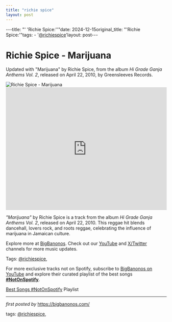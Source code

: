 ```yaml
---
title: "richie spice"
layout: post
---
```

---title: "' 'Richie Spice:''"date: 2024-12-15original_title: "'Richie Spice:'"tags:  - '[@richiespice](/tags/richiespice/)'layout: post---<!-- Title of the Post --><h1 >Richie Spice - Marijuana</h1> <!-- Introductory Text --><p >Updated with "Marijuana" by Richie Spice, from the album *Hi Grade Ganja Anthems Vol. 2*, released on April 22, 2010, by Greensleeves Records.</p> <!-- Featured Image --><div > <img src="https://i.ytimg.com/vi/F0LIr3iJ5BI/maxresdefault.jpg" alt="Richie Spice - Marijuana" /></div> <!-- YouTube Video Embed --><div > <iframe width="100%" height="385" src="https://www.youtube.com/embed/COmerPeEyg0" title="Marijuana" frameborder="0" allow="accelerometer; autoplay; clipboard-write; encrypted-media; gyroscope; picture-in-picture; web-share" referrerpolicy="strict-origin-when-cross-origin" allowfullscreen></iframe></div> <!-- Song Information --><div > <p><em>"Marijuana"</em> by Richie Spice is a track from the album *Hi Grade Ganja Anthems Vol. 2*, released on April 22, 2010. This reggae hit blends dancehall, lovers rock, and roots reggae, celebrating the influence of marijuana in Jamaican culture.</p></div> <!-- Footer Links --><div > <p>Explore more at <a href="https://bigbanonos.com/" target="_blank">BigBanonos</a>. Check out our <a href="https://www.youtube.com/[@BigBanonos](/tags/BigBanonos/)" target="_blank">YouTube</a> and <a href="https://x.com/bigbanonos" target="_blank">X/Twitter</a> channels for more music updates.</p></div> <!-- Tags --><p >Tags: [@richiespice](/tags/richiespice/),</p><!--Subscribe and Playlist Links--><div>    <p>For more exclusive tracks not on Spotify, subscribe to <a href="https://www.youtube.com/[@BigBanonos](/tags/BigBanonos/)" target="_blank">BigBanonos on YouTube</a> and explore their curated playlist of the best songs <strong>[#NotOnSpotify](/tags/NotOnSpotify/)</strong>.</p>    <p><a href="https://www.youtube.com/playlist?list=PLtuNtuTatqI0kFahUCbtbfenC_ET5O_tr" target="_blank">Best Songs [#NotOnSpotify](/tags/NotOnSpotify/) Playlist<br /></a></p></div><hr /><p><em>first posted by</em> <a href="https://bigbanonos.com/" rel="noopener" target="_new">https://bigbanonos.com/</a></p><p>tags: [@richiespice](/tags/richiespice/),</p>